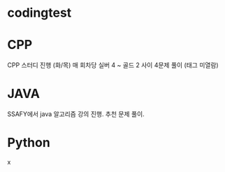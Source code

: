 # codingtest

# CPP

CPP 스터디 진행 (화/목)
매 회차당 실버 4 ~ 골드 2 사이 4문제 풀이 (태그 미열람)

# JAVA

SSAFY에서 java 알고리즘 강의 진행. 추천 문제 풀이.

# Python

x
